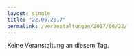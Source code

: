```yaml
---
layout: single
title: "22.06.2017"
permalink: /veranstaltungen/2017/06/22/
---
```


Keine Veranstaltung an diesem Tag.
